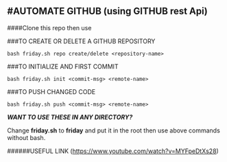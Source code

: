 #AUTOMATE GITHUB 
(using GITHUB rest Api)
-----------------------------------------------------------
####Clone this repo then use 

###TO CREATE OR DELETE A GITHUB REPOSITORY
```
bash friday.sh repo create/delete <repository-name>
```

###TO INITIALIZE AND FIRST COMMIT
```
bash friday.sh init <commit-msg> <remote-name>
```

###TO PUSH CHANGED CODE
```
bash friday.sh push <commit-msg> <remote-name>
```


***WANT TO USE THESE IN ANY DIRECTORY?***

Change **friday.sh** to **friday** and put it in the root then use above commands without bash.

######USEFUL LINK
(https://www.youtube.com/watch?v=MYFpeDtXs28)